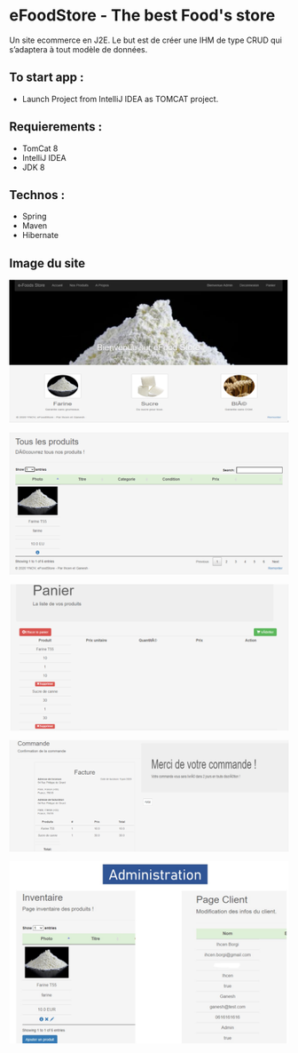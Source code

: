 # eFoodStore - The best Food's store

Un site ecommerce en J2E. 
Le but est de créer une IHM de type CRUD qui s’adaptera à tout modèle de données. 

## To start app : 
- Launch Project from IntelliJ IDEA as TOMCAT project. 


## Requierements : 
- TomCat 8 
- IntelliJ IDEA
- JDK 8

## Technos : 
- Spring
- Maven
- Hibernate

## Image du site 
![](Presentation/img/Accueil.png)

![](Presentation/img/NosProduits.png)

![](Presentation/img/Pannier.png)

![](Presentation/img/Commande.png)

![](Presentation/img/Admin.jpg)
